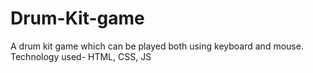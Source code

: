 # Drum-Kit-game
A drum kit game which can be played both using keyboard and mouse. Technology used- HTML, CSS, JS
